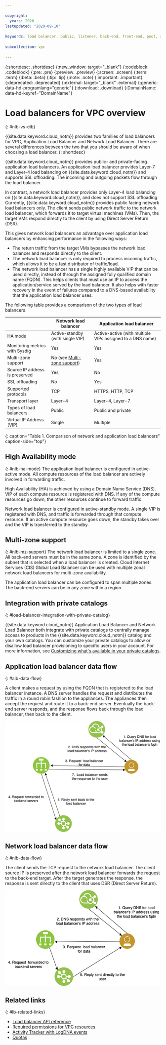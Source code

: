 ```yaml
---

copyright:
  years: 2020
lastupdated: "2020-09-10"

keywords: load balancer, public, listener, back-end, front-end, pool, round-robin, weighted, connections, methods, policies, APIs, access, ports, vpc, vpc network

subcollection: vpc

---
```


{:shortdesc: .shortdesc}
{:new_window: target="_blank"}
{:codeblock: .codeblock}
{:pre: .pre}
{:preview: .preview}
{:screen: .screen}
{:term: .term}
{:beta: .beta}
{:tip: .tip}
{:note: .note}
{:important: .important}
{:deprecated: .deprecated}
{:external: target="_blank" .external}
{:generic: data-hd-programlang="generic"}
{:download: .download}
{:DomainName: data-hd-keyref="DomainName"}

# Load balancers for VPC overview
{: #nlb-vs-elb}

{{site.data.keyword.cloud_notm}} provides two families of load balancers for VPC, Application Load Balancer and Network Load Balancer. There are several differences between the two that you should be aware of when choosing a load balancer.
{: shortdesc}

{{site.data.keyword.cloud_notm}} provides public- and private-facing application load balancers. An application load balancer provides Layer-7 and Layer-4 load balancing on {{site.data.keyword.cloud_notm}} and supports SSL offloading. The incoming and outgoing packets flow through the load balancer.

In contrast, a network load balancer provides only Layer-4 load balancing on {{site.data.keyword.cloud_notm}}, and does not support SSL offloading. Currently, {{site.data.keyword.cloud_notm}} provides public facing network load balancers only. The client sends public network traffic to the network load balancer, which forwards it to target virtual machines (VMs). Then, the target VMs respond directly to the client by using Direct Server Return (DSR).

This gives network load balancers an advantage over application load balancers by enhancing performance in the following ways:

* The return traffic from the target VMs bypasses the network load balancer and responds directly to the client.
* The network load balancer is only required to process incoming traffic, which allows it to be a fast distributor of traffic/load.
* The network load balancer has a single highly available VIP that can be used directly, instead of through the assigned fully qualified domain name (FQDN). This helps clients that must use an IP to access the application/service served by the load balancer. It also helps with faster recovery in the event of failures compared to a DNS-based availability that the application load balancer uses.

The following table provides a comparison of the two types of load balancers.

|                             | Network load balancer    | Application load balancer            |
|-----------------------------|------------------|--------------------|
| HA mode                     | Active-standby (with single VIP)   |  Active-active (with multiple VIPs assigned to a DNS name) |
| Monitoring metrics with Sysdig | Yes | Yes |
| Multi-zone support | No (see [Multi-zone support](/docs/vpc?topic=vpc-network-load-balancers#nlb-use-case-2)) | Yes |     
| Source IP address is preserved | Yes | No |
| SSL offloading              | No              | Yes |
| Supported protocols         | TCP | HTTPS, HTTP, TCP  |
| Transport layer             | Layer-4         | Layer-4, Layer-7 |
| Types of load balancers | Public | Public and private |
| Virtual IP Address (VIP)    | Single    | Multiple |
{: caption="Table 1. Comparison of network and application load balancers" caption-side="top"}

## High Availability mode
{: #nlb-ha-mode}
The application load balancer is configured in active-active mode. All compute resources of the load balancer are actively involved in forwarding traffic.

High Availability (HA) is achieved by using a Domain Name Service (DNS). VIP of each compute resource is registered with DNS. If any of the compute resources go down, the other resources continue to forward traffic.

Network load balancer is configured in active-standby mode. A single VIP is registered with DNS, and traffic is forwarded through that compute resource. If an active compute resource goes down, the standby takes over and the VIP is transferred to the standby.

## Multi-zone support
{: #nlb-mz-support}
The network load balancer is limited to a single zone. All back-end servers must be in the same zone. A zone is identified by the subnet that is selected when a load balancer is created. Cloud Internet Services (CIS) Global Load Balancer can be used with multiple zonal network load balancers for multi-zone availability.

The application load balancer can be configured to span multiple zones. The back-end servers can be in any zone within a region.

## Integration with private catalogs
{: #load-balancer-integration-with-private-catalog}

{{site.data.keyword.cloud_notm}} Application Load Balancer and Network Load Balancer both integrate with private catalogs to centrally manage access to products in the {{site.data.keyword.cloud_notm}} catalog and your own catalogs. You can customize your private catalogs to allow or disallow load balancer provisioning to specific users in your account. For more information, see [Customizing what's available in your private catalogs](/docs/account?topic=account-restrict-by-user).

## Application load balancer data flow
{: #alb-data-flow}

A client makes a request by using the FQDN that is registered to the load balancer instance. A DNS server handles the request and distributes the traffic in a round robin fashion to the appliances. The appliances then accept the request and route it to a back-end server. Eventually the back-end server responds, and the response flows back through the load balancer, then back to the client.

![ALB traffic flow](images/alb-datapath.png)

## Network load balancer data flow
{: #nlb-data-flow}

The client sends the TCP request to the network load balancer. The client source IP is preserved
after the network load balancer forwards the request to the back-end target. After the target
generates the response, the response is sent directly to the client that uses DSR (Direct Server
Return).

![Network load balancer traffic flow](images/nlb-datapath.png)

## Related links
{: #lb-related-links}

* [Load balancer API reference](https://{DomainName}/apidocs/vpc#list-load-balancers)
* [Required permissions for VPC resources](/docs/vpc?topic=vpc-resource-authorizations-required-for-api-and-cli-calls)
* [Activity Tracker with LogDNA events](/docs/vpc?topic=vpc-at-events#events-load-balancers)
* [Quotas](/docs/vpc?topic=vpc-quotas#load-balancer-quotas)

